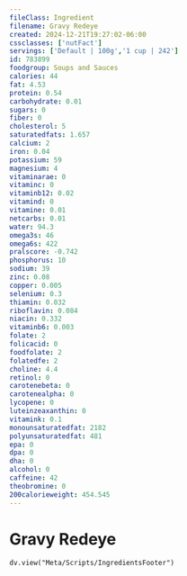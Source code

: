 ```yaml
---
fileClass: Ingredient
filename: Gravy Redeye
created: 2024-12-21T19:27:02-06:00
cssclasses: ['nutFact']
servings: ['Default | 100g','1 cup | 242']
id: 783899
foodgroup: Soups and Sauces
calories: 44
fat: 4.53
protein: 0.54
carbohydrate: 0.01
sugars: 0
fiber: 0
cholesterol: 5
saturatedfats: 1.657
calcium: 2
iron: 0.04
potassium: 59
magnesium: 4
vitaminarae: 0
vitaminc: 0
vitaminb12: 0.02
vitamind: 0
vitamine: 0.01
netcarbs: 0.01
water: 94.3
omega3s: 46
omega6s: 422
pralscore: -0.742
phosphorus: 10
sodium: 39
zinc: 0.08
copper: 0.005
selenium: 0.3
thiamin: 0.032
riboflavin: 0.084
niacin: 0.332
vitaminb6: 0.003
folate: 2
folicacid: 0
foodfolate: 2
folatedfe: 2
choline: 4.4
retinol: 0
carotenebeta: 0
carotenealpha: 0
lycopene: 0
luteinzeaxanthin: 0
vitamink: 0.1
monounsaturatedfat: 2182
polyunsaturatedfat: 481
epa: 0
dpa: 0
dha: 0
alcohol: 0
caffeine: 42
theobromine: 0
200calorieweight: 454.545
---
```


# Gravy Redeye

```dataviewjs
dv.view("Meta/Scripts/IngredientsFooter")
```
